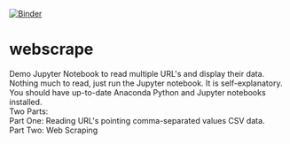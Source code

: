 [![Binder](https://mybinder.org/badge_logo.svg)](https://mybinder.org/v2/gh/lvwarren/webscrape/master?filepath=ChiangMultiURL-CSVFetch-WebScrape.ipynb)

# webscrape
Demo Jupyter Notebook to read multiple URL's and display their data.<br>
Nothing much to read, just run the Jupyter notebook. It is self-explanatory.<br>
You should have up-to-date Anaconda Python and Jupyter notebooks installed.<br>
Two Parts: <br>
Part One: Reading URL's pointing comma-separated values CSV data.<br>
Part Two: Web Scraping
